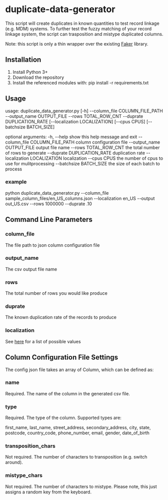 # duplicate-data-generator
This script will create duplicates in known quantities to test record linkage (e.g. MDM) systems.  To further test the fuzzy matching of your record linkage system, the script can trasposition and mistype duplicated columns.  

Note: this script is only a thin wrapper over the existing [Faker](https://github.com/joke2k/faker) library.

## Installation
1. Install Python 3+
2. Download the repository
3. Install the referenced modules with: pip install -r requirements.txt

## Usage
usage: duplicate_data_generator.py [-h] --column_file COLUMN_FILE_PATH --output_name OUTPUT_FILE --rows TOTAL_ROW_CNT --duprate DUPLICATION_RATE [--localization LOCALIZATION] [--cpus CPUS] [--batchsize BATCH_SIZE]

optional arguments:
  -h, --help            show this help message and exit
  --column_file COLUMN_FILE_PATH
                        column configuration file
  --output_name OUTPUT_FILE
                        output file name
  --rows TOTAL_ROW_CNT  the total number of rows to generate
  --duprate DUPLICATION_RATE
                        duplication rate
  --localization LOCALIZATION
                        localization
  --cpus CPUS           the number of cpus to use for mulitprocessing
  --batchsize BATCH_SIZE
                        the size of each batch to process
### example
 python duplicate_data_generator.py --column_file sample_column_files/en_US_columns.json --localization en_US --output out_US.csv --rows 1000000 --duprate .10

## Command Line Parameters
### column_file
The file path to json column configuration file
### output_name
The csv output file name
### rows
The total number of rows you would like produce
### duprate
The known duplication rate of the records to produce
### localization
See [here](https://faker.readthedocs.io/en/master/locales.html) for a list of possible values

## Column Configuration File Settings
The config json file takes an array of Column, which can be defined as:
### name
Required.  The name of the column in the generated csv file.
### type
Required.  The type of the column.  Supported types are:
 
first_name, last_name, street_address, secondary_address, city, state, postcode, country_code, phone_number, email, gender, date_of_birth
### transposition_chars
Not required.  The number of characters to transposition (e.g. switch around).
### mistype_chars
Not required.  The number of characters to mistype.  Please note, this just assigns a random key from the keyboard.



